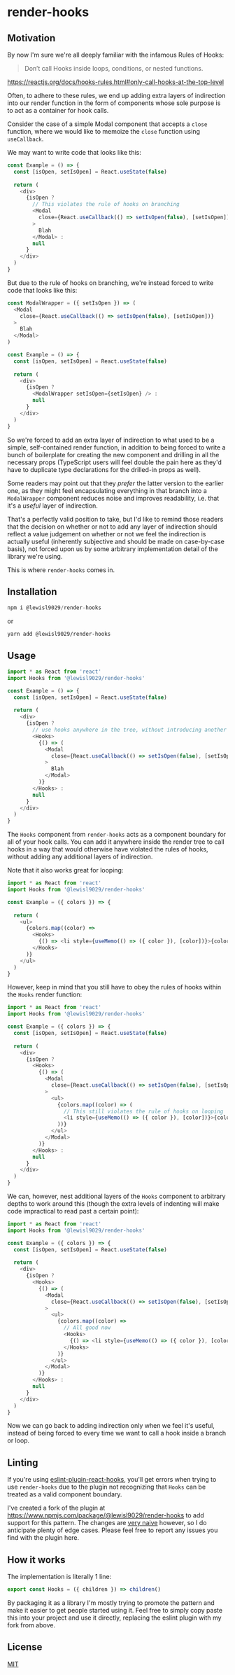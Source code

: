 # render-hooks

## Motivation
By now I'm sure we're all deeply familiar with the infamous Rules of Hooks:

> Don’t call Hooks inside loops, conditions, or nested functions. 

https://reactjs.org/docs/hooks-rules.html#only-call-hooks-at-the-top-level

Often, to adhere to these rules, we end up adding extra layers of indirection into our render function in the form of components whose sole purpose is to act as a container for hook calls. 

Consider the case of a simple Modal component that accepts a `close` function, where we would like to memoize the `close` function using `useCallback`.

We may want to write code that looks like this:

```js
const Example = () => {
  const [isOpen, setIsOpen] = React.useState(false)
      
  return (
    <div>
      {isOpen ? 
        // This violates the rule of hooks on branching
        <Modal 
          close={React.useCallback(() => setIsOpen(false), [setIsOpen])}
        >
          Blah
        </Modal> : 
        null
      }
    </div>
  )
}
```

But due to the rule of hooks on branching, we're instead forced to write code that looks like this:

```js
const ModalWrapper = ({ setIsOpen }) => (
  <Modal 
    close={React.useCallback(() => setIsOpen(false), [setIsOpen])}
  >
    Blah
  </Modal>
)

const Example = () => {
  const [isOpen, setIsOpen] = React.useState(false)
      
  return (
    <div>
      {isOpen ? 
        <ModalWrapper setIsOpen={setIsOpen} /> : 
        null
      }
    </div>
  )
}
```

So we're forced to add an extra layer of indirection to what used to be a simple, self-contained render function, in addition to being forced to write a bunch of boilerplate for creating the new component and drilling in all the necessary props (TypeScript users will feel double the pain here as they'd have to duplicate type declarations for the drilled-in props as well).

Some readers may point out that they _prefer_ the latter version to the earlier one, as they might feel encapsulating everything in that branch into a `ModalWrapper` component reduces noise and improves readability, i.e. that it's a _useful_ layer of indirection. 

That's a perfectly valid position to take, but I'd like to remind those readers that the decision on whether or not to add any layer of indirection should reflect a value judgement on whether or not we feel the indirection is actually useful (inherently subjective and should be made on case-by-case basis), not forced upon us by some arbitrary implementation detail of the library we're using.

This is where `render-hooks` comes in.

## Installation

```js
npm i @lewisl9029/render-hooks
```

or 

```
yarn add @lewisl9029/render-hooks
```

## Usage

```js
import * as React from 'react'
import Hooks from '@lewisl9029/render-hooks'

const Example = () => {
  const [isOpen, setIsOpen] = React.useState(false)
      
  return (
    <div>
      {isOpen ? 
        // use hooks anywhere in the tree, without introducing another component
        <Hooks>
          {() => (
            <Modal 
              close={React.useCallback(() => setIsOpen(false), [setIsOpen])}
            >
              Blah
            </Modal>
          )}
        </Hooks> : 
        null
      }
    </div>
  )
}
```

The `Hooks` component from `render-hooks` acts as a component boundary for all of your hook calls. You can add it anywhere inside the render tree to call hooks in a way that would otherwise have violated the rules of hooks, without adding any additional layers of indirection.

Note that it also works great for looping:

```js
import * as React from 'react'
import Hooks from '@lewisl9029/render-hooks'

const Example = ({ colors }) => {
      
  return (
    <ul>
      {colors.map((color) => 
        <Hooks>
          {() => <li style={useMemo(() => ({ color }), [color])}>{color}</li>}
        </Hooks>
      )}
    </ul>
  )
}
```

However, keep in mind that you still have to obey the rules of hooks within the `Hooks` render function:

```js
import * as React from 'react'
import Hooks from '@lewisl9029/render-hooks'

const Example = ({ colors }) => {
  const [isOpen, setIsOpen] = React.useState(false)
      
  return (
    <div>
      {isOpen ? 
        <Hooks>
          {() => (
            <Modal 
              close={React.useCallback(() => setIsOpen(false), [setIsOpen])}
            >
              <ul>
                {colors.map((color) => (
                  // This still violates the rule of hooks on looping
                  <li style={useMemo(() => ({ color }), [color])}>{color}</li>
                ))}
              </ul>
            </Modal>
          )}
        </Hooks> : 
        null
      }
    </div>
  )
}
```

We can, however, nest additional layers of the `Hooks` component to arbitrary depths to work around this (though the extra levels of indenting will make code impractical to read past a certain point):

```js
import * as React from 'react'
import Hooks from '@lewisl9029/render-hooks'

const Example = ({ colors }) => {
  const [isOpen, setIsOpen] = React.useState(false)
      
  return (
    <div>
      {isOpen ? 
        <Hooks>
          {() => (
            <Modal 
              close={React.useCallback(() => setIsOpen(false), [setIsOpen])}
            >
              <ul>
                {colors.map((color) => 
                  // All good now
                  <Hooks>
                    {() => <li style={useMemo(() => ({ color }), [color])}>{color}</li>}
                  </Hooks>
                )}
              </ul>
            </Modal>
          )}
        </Hooks> : 
        null
      }
    </div>
  )
}
```

Now we can go back to adding indirection only when we feel it's useful, instead of being forced to every time we want to call a hook inside a branch or loop.

## Linting

If you're using [eslint-plugin-react-hooks](https://www.npmjs.com/package/eslint-plugin-react-hooks), you'll get errors when trying to use `render-hooks` due to the plugin not recognizing that `Hooks` can be treated as a valid component boundary.

I've created a fork of the plugin at https://www.npmjs.com/package/@lewisl9029/render-hooks to add support for this pattern. The changes are [very naive](https://github.com/facebook/react/commit/48932399adc47a3defc27f3edbbf5da92050d3d0) however, so I do anticipate plenty of edge cases. Please feel free to report any issues you find with the plugin here.

## How it works

The implementation is literally 1 line:

```js
export const Hooks = ({ children }) => children()
```

By packaging it as a library I'm mostly trying to promote the pattern and make it easier to get people started using it. Feel free to simply copy paste this into your project and use it directly, replacing the eslint plugin with my fork from above. 


## License

[MIT](https://github.com/lewisl9029/render-hooks/blob/master/src/LICENSE.txt)
